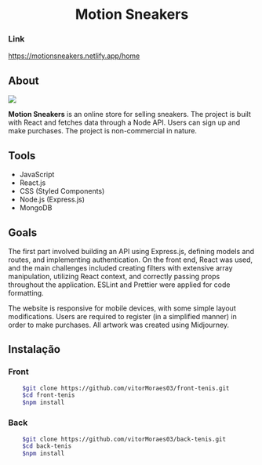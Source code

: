 <h1 align="center">
    Motion Sneakers
</h1>

### Link

https://motionsneakers.netlify.app/home

## About

<img src="./src/images/motion-full-gif.gif"/>

**Motion Sneakers** is an online store for selling sneakers. The project is built with React and fetches data through a Node API. Users can sign up and make purchases. The project is non-commercial in nature.


## Tools

- JavaScript
- React.js
- CSS (Styled Components)
- Node.js (Express.js)
- MongoDB

## Goals

The first part involved building an API using Express.js, defining models and routes, and implementing authentication. On the front end, React was used, and the main challenges included creating filters with extensive array manipulation, utilizing React context, and correctly passing props throughout the application. ESLint and Prettier were applied for code formatting.

The website is responsive for mobile devices, with some simple layout modifications. Users are required to register (in a simplified manner) in order to make purchases. All artwork was created using Midjourney.

## Instalação

### Front

```bash
    $git clone https://github.com/vitorMoraes03/front-tenis.git
    $cd front-tenis
    $npm install
```

### Back

```bash
    $git clone https://github.com/vitorMoraes03/back-tenis.git
    $cd back-tenis
    $npm install
```
